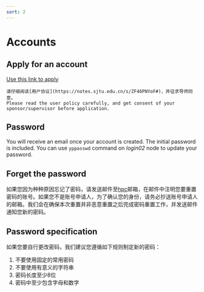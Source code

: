 ```yaml
---
sort: 2
---
```


# Accounts

## Apply for an account

[Use this link to apply](https://forms.office.com/Pages/ResponsePage.aspx?id=-f5HFYhWBkCG2kSQ-Sc_lW_CRAlVS3tEtz1OEMF6VRNUMUNLOUVOSFhSMTJSTzJSUVozQldJVlRDUy4u)

```warning
请仔细阅读[用户协议](https://notes.sjtu.edu.cn/s/ZF46PNYoF#)，并征求导师同意。
Please read the user policy carefully, and get consent of your sponsor/supervisor before application.
```

## Password

You will receive an email once your account is created.
The initial password is included.
You can use `yppasswd` command on *login02* node to update your password.

## Forget the password

如果您因为种种原因忘记了密码，请发送邮件至[hpc](https://gravity-doc.github.io/contact.html)邮箱，在邮件中注明您要重置密码的账号。如果您不是账号申请人，为了确认您的身份，请务必抄送账号申请人的邮箱。我们会在确保本次重置并非恶意重置之后完成密码重置工作，并发送邮件通知您新的密码。

## Password specification

如果您要自行更改密码，我们建议您遵循如下规则制定新的密码：

1. 不要使用固定的常用密码
2. 不要使用有意义的字符串
3. 密码长度至少8位
4. 密码中至少包含字母和数字




